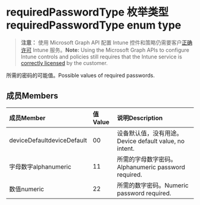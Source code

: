 # <a name="requiredpasswordtype-enum-type"></a><span data-ttu-id="dcd42-101">requiredPasswordType 枚举类型</span><span class="sxs-lookup"><span data-stu-id="dcd42-101">requiredPasswordType enum type</span></span>

> <span data-ttu-id="dcd42-102">**注意：** 使用 Microsoft Graph API 配置 Intune 控件和策略仍需要客户[正确许可](https://go.microsoft.com/fwlink/?linkid=839381) Intune 服务。</span><span class="sxs-lookup"><span data-stu-id="dcd42-102">**Note:** Using the Microsoft Graph APIs to configure Intune controls and policies still requires that the Intune service is [correctly licensed](https://go.microsoft.com/fwlink/?linkid=839381) by the customer.</span></span>

<span data-ttu-id="dcd42-103">所需的密码的可能值。</span><span class="sxs-lookup"><span data-stu-id="dcd42-103">Possible values of required passwords.</span></span>
## <a name="members"></a><span data-ttu-id="dcd42-104">成员</span><span class="sxs-lookup"><span data-stu-id="dcd42-104">Members</span></span>
|<span data-ttu-id="dcd42-105">成员</span><span class="sxs-lookup"><span data-stu-id="dcd42-105">Member</span></span>|<span data-ttu-id="dcd42-106">值</span><span class="sxs-lookup"><span data-stu-id="dcd42-106">Value</span></span>|<span data-ttu-id="dcd42-107">说明</span><span class="sxs-lookup"><span data-stu-id="dcd42-107">Description</span></span>|
|:---|:---|:---|
|<span data-ttu-id="dcd42-108">deviceDefault</span><span class="sxs-lookup"><span data-stu-id="dcd42-108">deviceDefault</span></span>|<span data-ttu-id="dcd42-109">0</span><span class="sxs-lookup"><span data-stu-id="dcd42-109">0</span></span>|<span data-ttu-id="dcd42-110">设备默认值，没有用途。</span><span class="sxs-lookup"><span data-stu-id="dcd42-110">Device default value, no intent.</span></span>|
|<span data-ttu-id="dcd42-111">字母数字</span><span class="sxs-lookup"><span data-stu-id="dcd42-111">alphanumeric</span></span>|<span data-ttu-id="dcd42-112">1</span><span class="sxs-lookup"><span data-stu-id="dcd42-112">1</span></span>|<span data-ttu-id="dcd42-113">所需的字母数字密码。</span><span class="sxs-lookup"><span data-stu-id="dcd42-113">Alphanumeric password required.</span></span>|
|<span data-ttu-id="dcd42-114">数值</span><span class="sxs-lookup"><span data-stu-id="dcd42-114">numeric</span></span>|<span data-ttu-id="dcd42-115">2</span><span class="sxs-lookup"><span data-stu-id="dcd42-115">2</span></span>|<span data-ttu-id="dcd42-116">所需的数字密码。</span><span class="sxs-lookup"><span data-stu-id="dcd42-116">Numeric password required.</span></span>|



